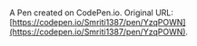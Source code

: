 # 

A Pen created on CodePen.io. Original URL: [https://codepen.io/Smriti1387/pen/YzqPOWN](https://codepen.io/Smriti1387/pen/YzqPOWN).


